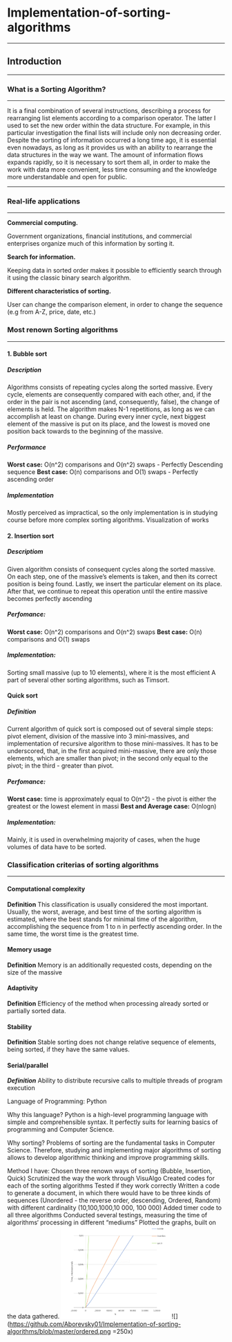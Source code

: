 # Implementation-of-sorting-algorithms
***
## Introduction 

***
### What is a Sorting Algorithm? 
***
 It is a final combination of several instructions, describing a process for rearranging list elements according to a comparison operator. The latter I used to set the new order within the data structure. For example, in this particular investigation the final lists will include only non decreasing  order. 
Despite the sorting of information occurred a long time ago, it is essential even nowadays, as long as it provides us with an ability to rearrange the data structures in the way we want. The amount of information flows expands rapidly, so it is necessary to sort them all, in order to make the work with data more convenient, less time consuming and the knowledge more understandable and open for public.

***
### Real-life applications
***
  **Commercial computing.**
  
  Government organizations, financial institutions, and commercial enterprises organize much of this information by sorting it. 
                
  **Search for information.** 
  
  Keeping data in sorted order makes it possible to efficiently search through it using the classic binary search algorithm. 
                
  **Different characteristics of sorting.** 
  
  User can change the comparison element, in order to change the sequence (e.g from A-Z, price, date, etc.)

### Most renown Sorting algorithms 
***
   #### 1. Bubble sort
 ##### Description 
Algorithms consists of repeating cycles along the sorted massive. Every cycle, elements are consequently compared with each other, and, if the order in the pair is not ascending (and, consequently, false), the change of elements is held. The algorithm makes N-1 repetitions, as long as we can accomplish at least on change. During every inner cycle, next biggest element of the massive is put on its place, and the lowest is moved one position back towards to the beginning of the massive.
 
 ##### Performance
**Worst case:** O(n^2) comparisons and O(n^2)  swaps - Perfectly Descending sequence 
**Best case:** O(n) comparisons and O(1) swaps - Perfectly ascending order

 ##### Implementation 
Mostly perceived as impractical, so the only implementation is in studying course before more complex sorting algorithms.
Visualization of works

   #### 2. Insertion sort
 ##### Descriptiom
Given algorithm consists of consequent cycles along the sorted massive. On each step, one of the massive’s elements is taken, and then its correct position is being found. Lastly, we insert the particular element on its place. After that, we continue to repeat this operation until the entire massive becomes perfectly ascending

 ##### Perfomance:
**Worst case:** O(n^2) comparisons and O(n^2) swaps
**Best case:** O(n) comparisons and O(1) swaps 

 ##### Implementation: 
Sorting small massive (up to 10 elements), where it is the most efficient 
A part of several other sorting algorithms, such as Timsort.

   #### Quick sort
 ##### Definition
Current algorithm of quick sort is composed out of several simple steps: pivot element, division of the massive into 3 mini-massives, and implementation of recursive algorithm to those mini-massives. It has to be underscored, that, in the first acquired mini-massive, there are only those elements, which are smaller than pivot; in the second only equal to the pivot; in the third - greater than pivot.

 ##### Perfomance:
**Worst case:** time is approximately equal to O(n^2) - the pivot is either the greatest or the lowest element in massi
**Best and Average case:** O(nlogn) 

 ##### Implementation:
 Mainly, it is used in overwhelming majority of cases, when the huge volumes of data have to be sorted.


### Classification criterias of sorting algorithms 
***
   #### Computational complexity 
**Definition**
This classification is usually considered the most important. Usually, the worst, average, and best time of the sorting algorithm is estimated, where the best stands for minimal time of the algorithm, accomplishing the sequence from 1 to n in perfectly ascending order. In the same time, the worst time is the greatest time.

   #### Memory usage 
**Definition**
Memory is an additionally requested costs, depending on the size of the massive


   #### Adaptivity
**Definition**
Efficiency of the method when processing already sorted or partially sorted data.

   #### Stability
**Definition**
Stable sorting does not change relative sequence of elements, being sorted, if they have the same values.

   #### Serial/parallel 
***Definition***
Ability to distribute recursive calls to multiple threads of program execution

Language of Programming: Python

Why this language? 
Python is a high-level programming language with simple and comprehensible syntax. It perfectly suits for learning basics of programming and Computer Science.

Why sorting?
Problems of sorting are the fundamental tasks in Computer Science. Therefore, studying and implementing major algorithms of sorting allows to develop algorithmic thinking and improve programming skills.

Method 
I have:
 Chosen three renown ways of sorting (Bubble, Insertion, Quick)
 Scrutinized the way the work through VisuAlgo
 Created codes for each of the sorting algorithms 
 Tested if they work correctly 
 Written a code to generate a document, in which there would have to be three kinds of sequences (Unordered - the reverse order, descending, Ordered, Random) with different cardinality (10,100,1000,10 000, 100 000)
 Added timer code to all three algorithms 
Conducted several testings, measuring the time of algorithms‘ processing in different “mediums”
Plotted the graphs, built on the data gathered.
<img src='https://github.com/Aborevsky01/Implementation-of-sorting-algorithms/blob/master/ordered.png' style='width: 50%; height: auto;'/>
![](https://github.com/Aborevsky01/Implementation-of-sorting-algorithms/blob/master/ordered.png =250x)
